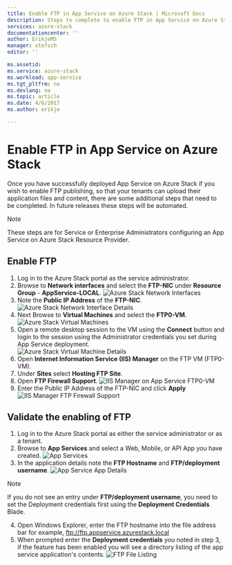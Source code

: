 ```yaml
---
title: Enable FTP in App Service on Azure Stack | Microsoft Docs
description: Steps to complete to enable FTP in App Service on Azure Stack
services: azure-stack
documentationcenter: ''
author: ErikjeMS
manager: stefsch
editor: ''

ms.assetid: 
ms.service: azure-stack
ms.workload: app-service
ms.tgt_pltfrm: na
ms.devlang: na
ms.topic: article
ms.date: 4/6/2017
ms.author: erikje

---
```

# Enable FTP in App Service on Azure Stack

Once you have successfully deployed App Service on Azure Stack if you wish to enable FTP publishing, so that your tenants can upload their application files and content, there are some additional steps that need to be completed.  In future releases these steps will be automated.

> [!NOTE]
> These steps are for Service or Enterprise Administrators configuring an App Service on Azure Stack Resource Provider.

## Enable FTP

1.  Log in to the Azure Stack portal as the service administrator.
2.  Browse to **Network interfaces** and select the **FTP-NIC** under **Resource Group** - **AppService-LOCAL**. ![Azure Stack Network Interfaces][1]
3.  Note the **Public IP Address** of the **FTP-NIC**. 
![Azure Stack Network Interface Details][2]
4.  Next Browse to **Virtual Machines** and select the **FTP0-VM**. ![Azure Stack Virtual Machines][3]
5.  Open a remote desktop session to the VM using the **Connect** button and login to the session using the Administrator credentials you set during App Service deployment.  
![Azure Stack Virtual Machine Details][4]
6.  Open **Internet Information Service (IIS) Manager** on the FTP VM (FTP0-VM).
7.  Under **Sites** select **Hosting FTP Site**.
8.  Open **FTP Firewall Support**. ![IIS Manager on App Service FTP0-VM][5]
9.  Enter the Public IP Address of the FTP-NIC and click **Apply** ![IIS Manager FTP Firewall Support][6]

## Validate the enabling of FTP

1.  Log in to the Azure Stack portal as either the service administrator or as a tenant.
2.  Browse to **App Services** and select a Web, Mobile, or API App you have created. ![App Services][7]
3.  In the application details note the **FTP Hostname** and **FTP/deployment username**. ![App Service App Details][8]
> [!NOTE]
> If you do not see an entry under **FTP/deployment username**, you need to set the Deployment credentials first using the **Deployment Credentials** Blade.

4.  Open Windows Explorer, enter the FTP hostname into the file address bar for example, ftp://ftp.appservice.azurestack.local
5.  When prompted enter the **Deployment credentials** you noted in step 3, if the feature has been enabled you will see a directory listing of the app service application's contents. ![FTP File Listing][9]
<!--Image references-->
[1]: ./media/azure-stack-app-service-enable-ftp/azure-stack-app-service-enable-ftp-network-interfaces.png
[2]: ./media/azure-stack-app-service-enable-ftp/azure-stack-app-service-enable-ftp-network-interface-details.png
[3]: ./media/azure-stack-app-service-enable-ftp/azure-stack-app-service-enable-ftp-virtual-machines.png
[4]: ./media/azure-stack-app-service-enable-ftp/azure-stack-app-service-enable-ftp-virtual-machines-FTP0-VM.png
[5]: ./media/azure-stack-app-service-enable-ftp/azure-stack-app-service-enable-ftp-IIS-Manager.png
[6]: ./media/azure-stack-app-service-enable-ftp/azure-stack-app-service-enable-ftp-IIS-Manager-FTP-Firewall-Support.png
[7]: ./media/azure-stack-app-service-enable-ftp/azure-stack-app-service-enable-ftp-validate-app-services.png
[8]: ./media/azure-stack-app-service-enable-ftp/azure-stack-app-service-enable-ftp-validate-app-service-app-detail.png
[9]: ./media/azure-stack-app-service-enable-ftp/azure-stack-app-service-enable-ftp-validate-ftp-file-listing.png

